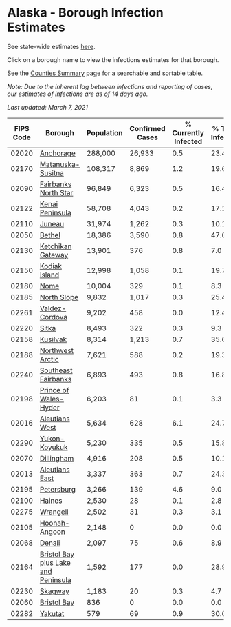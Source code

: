 # Alaska - Borough Infection Estimates

See state-wide estimates [here](/infections/us-ak).

Click on a borough name to view the infections estimates for that borough.

See the [Counties Summary](/infections/summary-counties) page for a searchable and sortable table.

*Note: Due to the inherent lag between infections and reporting of cases, our estimates of infections are as of 14 days ago.*

*Last updated: March 7, 2021*

|   FIPS Code |                                                                    Borough |   Population |   Confirmed Cases |   % Currently Infected |   % Total Infected |
|-------------|----------------------------------------------------------------------------|--------------|-------------------|------------------------|--------------------|
|       02020 |                                                     [Anchorage](anchorage) |      288,000 |            26,933 |                    0.5 |               23.4 |
|       02170 |                                     [Matanuska-Susitna](matanuska-susitna) |      108,317 |             8,869 |                    1.2 |               19.6 |
|       02090 |                               [Fairbanks North Star](fairbanks-north-star) |       96,849 |             6,323 |                    0.5 |               16.4 |
|       02122 |                                         [Kenai Peninsula](kenai-peninsula) |       58,708 |             4,043 |                    0.2 |               17.1 |
|       02110 |                                                           [Juneau](juneau) |       31,974 |             1,262 |                    0.3 |               10.1 |
|       02050 |                                                           [Bethel](bethel) |       18,386 |             3,590 |                    0.8 |               47.0 |
|       02130 |                                     [Ketchikan Gateway](ketchikan-gateway) |       13,901 |               376 |                    0.8 |                7.0 |
|       02150 |                                             [Kodiak Island](kodiak-island) |       12,998 |             1,058 |                    0.1 |               19.7 |
|       02180 |                                                               [Nome](nome) |       10,004 |               329 |                    0.1 |                8.3 |
|       02185 |                                                 [North Slope](north-slope) |        9,832 |             1,017 |                    0.3 |               25.4 |
|       02261 |                                           [Valdez-Cordova](valdez-cordova) |        9,202 |               458 |                    0.0 |               12.4 |
|       02220 |                                                             [Sitka](sitka) |        8,493 |               322 |                    0.3 |                9.3 |
|       02158 |                                                       [Kusilvak](kusilvak) |        8,314 |             1,213 |                    0.7 |               35.6 |
|       02188 |                                       [Northwest Arctic](northwest-arctic) |        7,621 |               588 |                    0.2 |               19.3 |
|       02240 |                                 [Southeast Fairbanks](southeast-fairbanks) |        6,893 |               493 |                    0.8 |               16.8 |
|       02198 |                             [Prince of Wales-Hyder](prince-of-wales-hyder) |        6,203 |                81 |                    0.1 |                3.3 |
|       02016 |                                           [Aleutians West](aleutians-west) |        5,634 |               628 |                    6.1 |               24.7 |
|       02290 |                                             [Yukon-Koyukuk](yukon-koyukuk) |        5,230 |               335 |                    0.5 |               15.8 |
|       02070 |                                                   [Dillingham](dillingham) |        4,916 |               208 |                    0.5 |               10.1 |
|       02013 |                                           [Aleutians East](aleutians-east) |        3,337 |               363 |                    0.7 |               24.3 |
|       02195 |                                                   [Petersburg](petersburg) |        3,266 |               139 |                    4.6 |                9.0 |
|       02100 |                                                           [Haines](haines) |        2,530 |                28 |                    0.1 |                2.8 |
|       02275 |                                                       [Wrangell](wrangell) |        2,502 |                31 |                    0.3 |                3.1 |
|       02105 |                                             [Hoonah-Angoon](hoonah-angoon) |        2,148 |                 0 |                    0.0 |                0.0 |
|       02068 |                                                           [Denali](denali) |        2,097 |                75 |                    0.6 |                8.9 |
|       02164 | [Bristol Bay plus Lake and Peninsula](bristol-bay-plus-lake-and-peninsula) |        1,592 |               177 |                    0.0 |               28.9 |
|       02230 |                                                         [Skagway](skagway) |        1,183 |                20 |                    0.3 |                4.7 |
|       02060 |                                                 [Bristol Bay](bristol-bay) |          836 |                 0 |                    0.0 |                0.0 |
|       02282 |                                                         [Yakutat](yakutat) |          579 |                69 |                    0.9 |               30.0 |